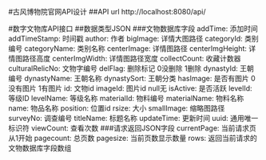 #古风博物院官网API设计
##API url
	http://localhost:8080/api/

#数字文物库API接口
##数据类型JSON
###文物数据库字段
	addTime: 添加时间
	addTimeStamp: 时间戳
	author: 作者
	bigImage: 详情大图路径
	categoryId: 类别编号
	categoryName: 类别名称
	centerImage: 详情图路径
	centerImgHeight: 详情图路径高度
	centerImgWidth: 详情图路径宽度
	collectCount: 收藏计数器
	culturalRelicNo: 文物字编号
	delFlag: 删除标记 0没删除 1删除
	dynastyId: 王朝编号
	dynastyName: 王朝名称
	dynastySort: 王朝分类
	hasImage: 是否有图片 0没有图片 1有图片
	id: 文物id
	imageId: 图片id null无
	isActive: 是否活跃
	levelId: 等级ID
	levelName: 等级名称
	materialId: 物料编号
	materialName: 物料名称
	name: 物品名称
	position: 位置id
	rsize: 大小
	smallImage: 缩略图路径
	surveyNo: 调查编号
	titleName: 标题名称
	updateTime: 更新时间
	uuid: 通用唯一标识符
	viewCount: 查看次数
###请求返回JSON字段
	currentPage: 当前请求页从1开始
	pagecount: 总页数
	pagesize: 当前页数显示数量
	rows: 返回当前请求的文物数据库字段数组